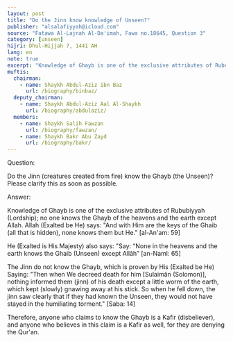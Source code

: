```yaml
---
layout: post
title: "Do the Jinn know knowledge of Unseen?"
publisher: "alsalafiyyah@icloud.com"
source: "Fatawa Al-Lajnah Al-Da'imah, Fawa no.18645, Question 3"
category: [unseen]
hijri: Dhul-Hijjah 7, 1441 AH
lang: en
note: true
excerpt: "Knowledge of Ghayb is one of the exclusive attributes of Rububiyyah (Lordship); no one knows the Ghayb of the heavens and the earth except Allah."
muftis:
  chairman: 
    - name: Shaykh Abdul-Aziz ibn Baz
      url: /biography/binbaz/
  deputy_chairman:
    - name: Shaykh Abdul-Aziz Aal Al-Shaykh
      url: /biography/abdulaziz/
  members: 
    - name: Shaykh Salih Fawzan
      url: /biography/fawzan/
    - name: Shaykh Bakr Abu Zayd
      url: /biography/bakr/
---
```


Question: 

Do the Jinn (creatures created from fire) know the Ghayb (the Unseen)? Please clarify this as soon as possible.

Answer:

Knowledge of Ghayb is one of the exclusive attributes of Rububiyyah (Lordship); no one knows the Ghayb of the heavens and the earth except Allah. Allah (Exalted be He) says: "And with Him are the keys of the Ghaib (all that is hidden), none knows them but He." [al-An'am: 59] 

He (Exalted is His Majesty) also says: "Say: “None in the heavens and the earth knows the Ghaib (Unseen) except Allâh” [an-Naml: 65] 

The Jinn do not know the Ghayb, which is proven by His (Exalted be He) Saying: "Then when We decreed death for him [Sulaimân (Solomon)], nothing informed them (jinn) of his death except a little worm of the earth, which kept (slowly) gnawing away at his stick. So when he fell down, the jinn saw clearly that if they had known the Unseen, they would not have stayed in the humiliating torment." [Saba: 14] 

Therefore, anyone who claims to know the Ghayb is a Kafir (disbeliever), and anyone who believes in this claim is a Kafir as well, for they are denying the Qur'an.
